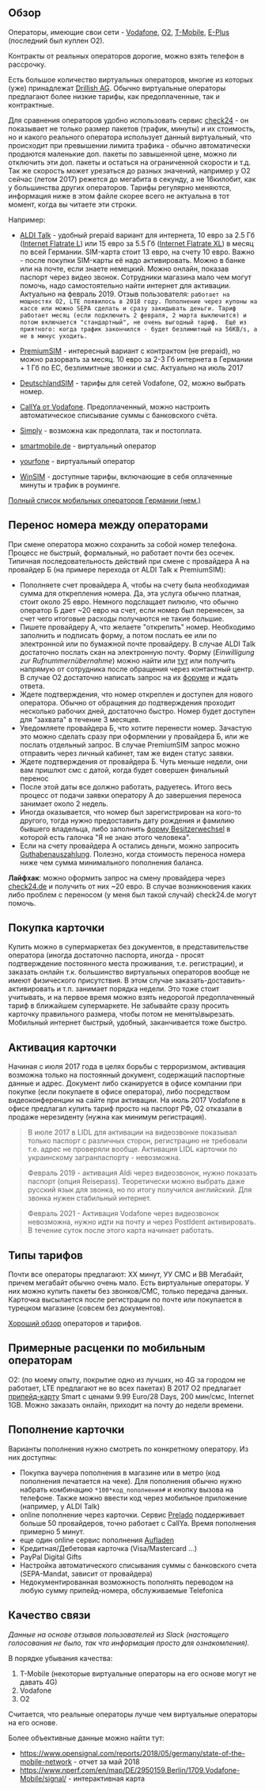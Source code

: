 ## Обзор
Операторы, имеющие свои сети - [Vodafone](https://www.vodafone.de/), [O2](https://www.o2online.de/), [T-Mobile](https://www.t-mobile.de/), [E-Plus](https://www.handyflatrate.de/) (последний был куплен O2).

Контракты от реальных операторов дорогие, можно взять телефон в рассрочку.

Есть большое количество виртуальных операторов, многие из которых (уже) принадлежат [Drillish AG](https://de.wikipedia.org/wiki/Drillisch).
Обычно виртуальные операторы предлагают более низкие тарифы, как предоплаченные, так и контрактные.

Для сравнения операторов удобно использовать сервис [check24](https://check24.de) - он показывает не только размер пакетов (трафик, минуты) и их стоимость, но и какого реального оператора использует данный виртуальный, что происходит при превышении лимита трафика - обычно автоматически продаются маленькие доп. пакеты по завышенной цене, можно ли отключить эти доп. пакеты и остаться на ограниченной скорости и т.д. Так же скорость может урезаться до разных значений, например у O2 сейчас (летом 2017) режется до мегабита в секунду, а не 16килобит, как у большинства других операторов.
Тарифы регулярно меняются, информация ниже в этом файле скорее всего не актуальна в тот момент, когда вы читаете эти строки.

Например:
- [ALDI Talk](https://www.alditalk-kundenbetreuung.de/de) - удобный prepaid вариант для интернета, 10 евро за 2.5 Гб ([Internet Flatrate L](https://www.alditalk.de/internet-flat-l)) или 15 евро за 5.5 Гб ([Internet Flatrate XL](https://www.alditalk.de/internet-flat-xl)) в месяц по всей Германии. SIM-карта стоит 13 евро, на счету 10 евро. Важно - после покупки SIM-карты её надо активировать. Можно в банке или на почте, если знаете немецкий. Можно онлайн, показав паспорт через видео звонок. Сотрудники магазина мало чем могут помочь, надо самостоятельно найти интернет для активации. Актуально на февраль 2019. Отзыв пользователя: `работает на мощностях O2, LTE появилось в 2018 году. Пополнение через купоны на кассе или можно SEPA сделать и сразу закидывать деньги. Тариф работает месяц (если подключить 2 февраля, 2 марта выключится) и потом включается "стандартный", не очень выгодный тариф.  Ещё из приятного: когда трафик закончился - будет безлимитный на 56KB/s, а не в минус уходить.`

- [PremiumSIM](https://www.premiumsim.de/) - интересный вариант с контрактом (не prepaid), но можно разорвать за месяц. 10 евро за 2-3 Гб интернета в Германии + 1 Гб по ЕС, безлимитные звонки и смс. Актуально на июль 2017
- [DeutschlandSIM](https://www.deutschlandsim.de/) - тарифы для сетей Vodafone, O2, можно выбрать номер.
- [CallYa от Vodafone](https://www.vodafone.de/privat/handys-tablets-tarife/prepaid-ohne-vertrag.html). Предоплаченный, можно настроить автоматическое списывание суммы с банковского счёта.
- [Simply](https://www.simplytel.de/) - возможна как предоплата, так и постоплата.
- [smartmobile.de](https://www.smartmobil.de/) - виртуальный оператор
- [yourfone](https://www.yourfone.de) - виртуальный оператор
- [WinSIM](https://www.winsim.de/) - доступные тарифы, включающие в себя оплаченные минуты и трафик в роуминге.

[Полный список мобильных операторов Германии (нем.)](https://de.wikipedia.org/wiki/Liste_der_Mobilfunkprovider_in_Deutschland)

## Перенос номера между операторами
При смене оператора можно сохранить за собой номер телефона. Процесс не быстрый, формальный, но работает почти без осечек.
Типичная последовательность действий при смене с провайдера А на провайдер Б (на примере перехода от ALDI Talk к PremiumSIM):
- Пополняете счет провайдера А, чтобы на счету была необходимая сумма для открепления номера. Да, эта услуга обычно платная, стоит около 25 евро. Немного подслащает пилюлю, что обычно оператор Б дает ~20 евро на счет, если номер был перенесен, за счет чего итоговые расходы получаются не такие большие.
- Пишете провайдеру А, что желаете "открепить" номер. Необходимо заполнить и подписать форму, а потом послать ее или по электронной или по бумажной почте провайдеру. В случае ALDI Talk достаточно послать скан на электронную почту. Форму (*Einwilligung zur Rufnummernübernahme*) можно найти или [тут](https://www.alditalk.de/downloads-formulare) или получить напрямую от сотрудника после обращения через контактный центр. В случае О2 достаточно написать запрос на их [форуме](https://hilfe.o2online.de/english-o2-community-43) и ждать ответа.
- Ждете подтверждения, что номер откреплен и доступен для нового оператора. Обычно от обращения до подтверждения проходит несколько рабочих дней, достаточно быстро. Номер будет доступен для "захвата" в течение 3 месяцев.
- Уведомляете провайдера Б, что хотите перенести номер. Зачастую это можно сделать сразу при оформлении у провайдера Б, или же послать отдельный запрос. В случае PremiumSIM запрос можно отправить через личный кабинет, там же виден статус заявки.
- Ждете подтверждения от провайдера Б. Чуть меньше недели, они вам пришлют смс с датой, когда будет совершен финальный перенос
- После этой даты все должно работать, радуетесь. Итого весь процесс от подачи заявки оператору А до завершения переноса занимает около 2 недель.
- Иногда оказывается, что номер был зарегистрирован на кого-то другого, тогда нужно предоставить дату рождения и фамилию бывшего владельца, либо заполнить [форму Besitzerwechsel](https://www.ortelmobile.de/fileadmin/data/ortel/downloads/allgemeines/2018_03_27-Besitzerwechsel.pdf) в которой есть галочка "Я не знаю этого человека".
- Если на счету провайдера А остались деньги, можно запросить [Guthabenauszahlung](https://www.ortelmobile.de/fileadmin/data/ortel/downloads/allgemeines/2020_11/005-2020_11_12-Formular-Guthabenauszahlung.pdf). Полезно, когда стоимость переноса номера ниже чем сумма минимального пополнения баланса.  

**Лайфхак**: можно оформить запрос на смену провайдера через [check24.de](https://handytarife.check24.de/lp/handy) и получить от них ~20 евро. В случае возникновения каких либо проблем с переносом (у меня был такой случай) check24.de могут помочь.

## Покупка карточки
Купить можно в супермаркетах без документов, в представительстве оператора (иногда достаточно паспорта, иногда - просят подтверждение постоянного места проживания, т.е. регистрации), и заказать онлайн т.к. большинство виртуальных операторов вообще не имеют физического присутствия. В этом случае заказать-доставить-активировать и т.п. занимает порядка недели. Это тоже стоит учитывать, и на первое время можно взять недорогой предоплаченный тариф в ближайшем супермаркете.
Не забывайте сразу просить карточку правильного размера, чтобы потом не менять\вырезать.
Мобильный интернет быстрый, удобный, заканчивается тоже быстро.

## Активация карточки
Начиная с июля 2017 года в целях борьбы с терроризмом, активация возможна только на постоянный документ, содержащий паспортные данные и адрес. Документ либо сканируется в офисе компании при покупке (если покупаете в офисе оператора), либо посредством видеоконференции на сайте при активации. На июль 2017 Vodafone в офисе предлагал купить тариф просто на паспорт РФ, O2 отказали в продаже нерезиденту (нужна как минимум регистрация).
> В июле 2017 в LIDL для активации на видеозвонке показывал только паспорт с различных сторон, регистрацию не требовали т.е. адрес не проверяли вообще. Активация LIDL карточки по украинскому загранпаспорту - невозможна.

> Февраль 2019 - активация Aldi через видеозвонок, нужно показать паспорт (опция Reisepass). Теоретически можно выбрать даже русский язык для звонка, но по итогу получился английский. Для звонка нужен стабильный интернет.

> Февраль 2021 - Активация Vodafone через видеозвонок невозможна, нужно идти на почту и через PostIdent активировать. В течение суток после этого карта начинает работать.

## Типы тарифов
Почти все операторы предлагают:
ХХ минут, УУ СМС и ВВ Мегабайт, причем мегабайт обычно очень мало.
Есть виртуальные операторы. У них можно купить пакеты без звонков/СМС, только передача данных. Карточка высылается после регистрации по почте или покупается в турецком магазине (совсем без документов).

[Хороший обзор](http://prepaid-data-sim-card.wikia.com/wiki/Germany) операторов и тарифов.

## Примерные расценки по мобильным операторам
О2: (по моему опыту, покрытие одно из лучших, но 4G за городом не работает, LTE предлагают не во всех пакетах)
В 2017 O2 предлагает [припейд-карту](http://02-freikarte.de/) Smart с ценами 9.99 Euro/28 Days, 200 мин/смс, Internet 1GB. Можно заказать онлайн, приходит на почту до недели времени. 

## Пополнение карточки
Варианты пополнения нужно смотреть по конкретному оператору. Из них доступны:
- Покупка ваучера пополнения в магазине или в метро (код пополнения печатается на чеке). Для пополнения обычно нужно набрать комбинацию `*100*код_пополнения#` и кнопку вызова на телефоне.  Также можно ввести код через мобильное приложение (например, у ALDI Talk)
- online пополнение через карточки. Сервис [Prelado](https://www.prelado.de/) поддерживает больше 50 провайдеров, точно работает с CallYa. Время пополнения примерно 5 минут.
- еще один online сервис пополнения [Aufladen](https://www.aufladen.de/en)
- Кредитная/Дебетовая карточка (Visa/Mastercard ...)
- PayPal Digital Gifts
- Настройка автоматического списывания суммы с банковского счета (SEPA-Mandat, зависит от провайдера)
- Недокументированная возможность пополнять переводом на любую сумму припейд-номера, обслуживаемые Telefonica

## Качество связи
*Данные на основе отзывов пользователей из Slack (настоящего голосования не было, так что информация просто для ознакомления).*

В порядке убывания качества:
1. T-Mobile (некоторые виртуальные операторы на его основе могут не давать 4G)
1. Vodafone
1. O2

Считается, что реальные операторы лучше чем виртуальные операторы на его основе.

Более объективные данные можно найти тут:
- https://www.opensignal.com/reports/2018/05/germany/state-of-the-mobile-network - отчет за май 2018
- https://www.nperf.com/en/map/DE/2950159.Berlin/1709.Vodafone-Mobile/signal/ - интерактивная карта
